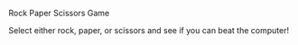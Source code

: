 
Rock Paper Scissors Game

Select either rock, paper, or scissors and see if you can beat the computer!
